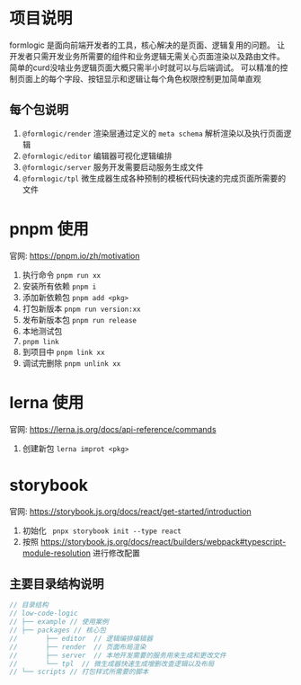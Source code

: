 # 项目说明

formlogic 是面向前端开发者的工具，核心解决的是页面、逻辑复用的问题。
让开发者只需开发业务所需要的组件和业务逻辑无需关心页面渲染以及路由文件。
简单的curd没啥业务逻辑页面大概只需半小时就可以与后端调试。
可以精准的控制页面上的每个字段、按钮显示和逻辑让每个角色权限控制更加简单直观

## 每个包说明

1. `@formlogic/render` 渲染层通过定义的 `meta schema` 解析渲染以及执行页面逻辑
1. `@formlogic/editor` 编辑器可视化逻辑编排
1. `@formlogic/server` 服务开发需要启动服务生成文件
1. `@formlogic/tpl` 微生成器生成各种预制的模板代码快速的完成页面所需要的文件

# pnpm 使用

官网: <https://pnpm.io/zh/motivation>

1. 执行命令 `pnpm run xx`
1. 安装所有依赖 `pnpm i`
1. 添加新依赖包 `pnpm add <pkg>`
1. 打包新版本 `pnpm run version:xx`
1. 发布新版本包 `pnpm run release`
1. 本地测试包
  1. `pnpm link`
  1. 到项目中 `pnpm link xx`
  1. 调试完删除 `pnpm unlink xx`

# lerna 使用
官网: <https://lerna.js.org/docs/api-reference/commands>

1. 创建新包 `lerna improt <pkg>`

# storybook

官网: <https://storybook.js.org/docs/react/get-started/introduction>

1. 初始化 ` pnpx storybook init --type react`
1. 按照 <https://storybook.js.org/docs/react/builders/webpack#typescript-module-resolution> 进行修改配置

## 主要目录结构说明

```js
// 目录结构
// low-code-logic
// ├── example // 使用案例
// ├── packages // 核心包
//       ├── editor  // 逻辑编排编辑器
//       ├── render  // 页面布局渲染
//       ├── server  // 本地开发需要的服务用来生成和更改文件
//       └── tpl  // 微生成器快速生成增删改查逻辑以及布局
// └── scripts // 打包样式所需要的脚本
```

